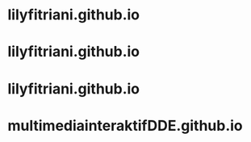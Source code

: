 # lilyfitriani.github.io
# lilyfitriani.github.io
# lilyfitriani.github.io
# multimediainteraktifDDE.github.io
